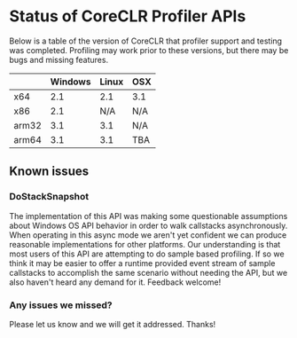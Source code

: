 # Status of CoreCLR Profiler APIs

Below is a table of the version of CoreCLR that profiler support and testing was completed. Profiling may work prior to these versions, but there may be bugs and missing features.

|       | Windows | Linux | OSX |
| ----- | ------- | ----- | --- |
| x64   | 2.1     | 2.1   | 3.1 |
| x86   | 2.1     | N/A   | N/A |
| arm32 | 3.1     | 3.1   | N/A |
| arm64 | 3.1     | 3.1   | TBA |

## Known issues

### DoStackSnapshot

The implementation of this API was making some questionable assumptions about Windows OS API behavior in order to walk callstacks asynchronously. When operating in this async mode we aren't yet confident we can produce reasonable implementations for other platforms. Our understanding is that most users of this API are attempting to do sample based profiling. If so we think it may be easier to offer a runtime provided event stream of sample callstacks to accomplish the same scenario without needing the API, but we also haven't heard any demand for it. Feedback welcome!

### Any issues we missed?

Please let us know and we will get it addressed. Thanks!
